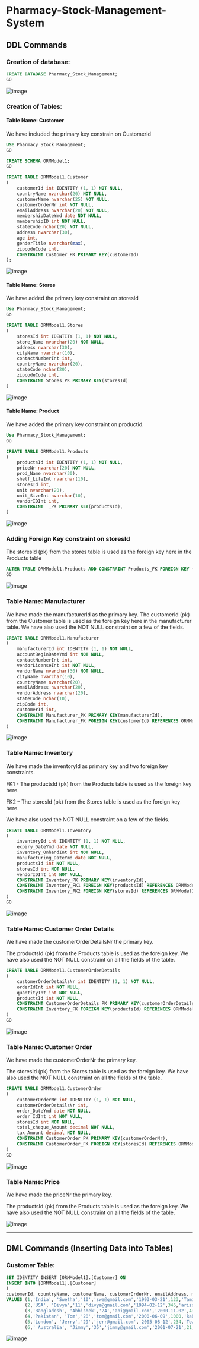 # Pharmacy-Stock-Management-System

## DDL Commands

### Creation of database:

```sql
CREATE DATABASE Pharmacy_Stock_Management;
GO
```

![image](https://github.com/swethamurthy25/Pharmacy-Stock-Management-System/assets/112581595/c642665e-22c4-46fc-a712-9f04c90d5576)


### Creation of Tables:

#### Table Name: Customer 

We have included the primary key constrain on CustomerId

```sql
USE Pharmacy_Stock_Management;
GO

CREATE SCHEMA ORMModel1;
GO

CREATE TABLE ORMModel1.Customer
(
    customerId int IDENTITY (1, 1) NOT NULL,
    countryName nvarchar(20) NOT NULL,
    customerName nvarchar(25) NOT NULL,
    customerOrderNr int NOT NULL,
    emailAddress nvarchar(20) NOT NULL,
    membershipDateYmd date NOT NULL,
    membershipID int NOT NULL,
    stateCode nchar(20) NOT NULL,
    address nvarchar(30),
    age int,
    genderTitle nvarchar(max),
    zipcodeCode int,
    CONSTRAINT Customer_PK PRIMARY KEY(customerId)
);
```

![image](https://github.com/swethamurthy25/Pharmacy-Stock-Management-System/assets/112581595/1e97fb20-8777-453c-ae6c-6256dc0d8613)


#### Table Name: Stores 

We have added the primary key constraint on storesId

```sql
Use Pharmacy_Stock_Management;
Go

CREATE TABLE ORMModel1.Stores
(
	storesId int IDENTITY (1, 1) NOT NULL,
	store_Name nvarchar(20) NOT NULL,
	address nvarchar(30),
	cityName nvarchar(10),
	contactNumberInt int,
	countryName nvarchar(20),
	stateCode nchar(20),
	zipcodeCode int,
	CONSTRAINT Stores_PK PRIMARY KEY(storesId)
)
```

![image](https://github.com/swethamurthy25/Pharmacy-Stock-Management-System/assets/112581595/05e60ae9-30fe-4e87-ad3a-9c13c3c0c567)


#### Table Name: Product

We have added the primary key constraint on productid.

```sql
Use Pharmacy_Stock_Management;
Go

CREATE TABLE ORMModel1.Products
(
	productsId int IDENTITY (1, 1) NOT NULL,
	priceNr nvarchar(20) NOT NULL,
	prod_Name nvarchar(30),
	shelf_LifeInt nvarchar(10),
	storesId int,
	unit nvarchar(20),
	unit_SizeInt nvarchar(10),
	vendorIDInt int,
	CONSTRAINT 	_PK PRIMARY KEY(productsId),
)
```

![image](https://github.com/swethamurthy25/Pharmacy-Stock-Management-System/assets/112581595/189362d1-71af-405a-8d49-6a2064a49751)

### Adding Foreign Key constraint on storesId 

The storesId (pk) from the stores table is used as the foreign key here in the Products table

```sql
ALTER TABLE ORMModel1.Products ADD CONSTRAINT Products_FK FOREIGN KEY (storesId) REFERENCES ORMModel1.Stores(storesId) ON DELETE NO ACTION ON UPDATE CASCADE
GO
```

![image](https://github.com/swethamurthy25/Pharmacy-Stock-Management-System/assets/112581595/b8f37b02-d922-4085-98ab-5f032f4a4195)

### Table Name: Manufacturer 

We have made the manufacturerId as the primary key. The customerId (pk) from the Customer table is used as the foreign key here in the manufacturer table. We have also used the NOT NULL constraint on a few of the fields.

```sql
CREATE TABLE ORMModel1.Manufacturer
(
	manufacturerId int IDENTITY (1, 1) NOT NULL,
	accountBeginDateYmd int NOT NULL,
	contactNumberInt int,
	vendorLicenseInt int NOT NULL,
	vendorName nvarchar(30) NOT NULL,
	cityName nvarchar(10),
	countryName nvarchar(20),
	emailAddress nvarchar(20),
	vendorAddress nvarchar(20),
	stateCode nchar(10),
	zipCode int,
	customerId int,
	CONSTRAINT Manufacturer_PK PRIMARY KEY(manufacturerId),
	CONSTRAINT Manufacturer_FK FOREIGN KEY(customerId) REFERENCES ORMModel1.Customer(customerId) 
)
```

![image](https://github.com/swethamurthy25/Pharmacy-Stock-Management-System/assets/112581595/630d9d4a-d5ee-4eec-9e84-6e23f103d65c)


### Table Name: Inventory 

We have made the inventoryId as primary key and two foreign key constraints.

FK1 - The productsId (pk) from the Products table is used as the foreign key here.

FK2 – The storesId (pk) from the Stores table is used as the foreign key here. 

We have also used the NOT NULL constraint on a few of the fields.

```sql
CREATE TABLE ORMModel1.Inventory
(
	inventoryId int IDENTITY (1, 1) NOT NULL,
	expiry_DateYmd date NOT NULL,
	inventory_OnhandInt int NOT NULL,
	manufacturing_DateYmd date NOT NULL,
	productsId int NOT NULL,
	storesId int NOT NULL,
	vendorIDInt int NOT NULL,
	CONSTRAINT Inventory_PK PRIMARY KEY(inventoryId),
	CONSTRAINT Inventory_FK1 FOREIGN KEY(productsId) REFERENCES ORMModel1.Products(productsId),
	CONSTRAINT Inventory_FK2 FOREIGN KEY(storesId) REFERENCES ORMModel1.Stores(storesId)
)
GO
```

![image](https://github.com/swethamurthy25/Pharmacy-Stock-Management-System/assets/112581595/eef920e8-9c95-4642-bd37-be19424cf662)

### Table Name: Customer Order Details

We have made the customerOrderDetailsNr the primary key. 

The productsId (pk) from the Products table is used as the foreign key. We have also used the NOT NULL constraint on all the fields of the table.

```sql
CREATE TABLE ORMModel1.CustomerOrderDetails
(
	customerOrderDetailsNr int IDENTITY (1, 1) NOT NULL,
	orderIdInt int NOT NULL,
	quantityInt int NOT NULL,
	productsId int NOT NULL,
	CONSTRAINT CustomerOrderDetails_PK PRIMARY KEY(customerOrderDetailsNr),
	CONSTRAINT Inventory_FK FOREIGN KEY(productsId) REFERENCES ORMModel1.Products(productsId)
)
GO
```

![image](https://github.com/swethamurthy25/Pharmacy-Stock-Management-System/assets/112581595/9e5479a5-f940-4f2e-8e77-f2cb3512ed37)


### Table Name: Customer Order 

We have made the customerOrderNr the primary key. 

The storesId (pk) from the Stores table is used as the foreign key. We have also used the NOT NULL constraint on all the fields of the table.

```sql
CREATE TABLE ORMModel1.CustomerOrder
(
	customerOrderNr int IDENTITY (1, 1) NOT NULL,
	customerOrderDetailsNr int,
	order_DateYmd date NOT NULL,
	order_IdInt int NOT NULL,
	storesId int NOT NULL,
	total_cheque_Amount decimal NOT NULL,
	tax_Amount decimal NOT NULL,
	CONSTRAINT CustomerOrder_PK PRIMARY KEY(customerOrderNr),
	CONSTRAINT CustomerOrder_FK FOREIGN KEY(storesId) REFERENCES ORMModel1.Stores(storesId)
)
GO
```

![image](https://github.com/swethamurthy25/Pharmacy-Stock-Management-System/assets/112581595/f95c2b8f-2adf-46fa-8a84-0f76cff7d73f)


### Table Name: Price

We have made the priceNr the primary key. 

The productsId (pk) from the Products table is used as the foreign key. We have also used the NOT NULL constraint on all the fields of the table.

![image](https://github.com/swethamurthy25/Pharmacy-Stock-Management-System/assets/112581595/8adce717-2bfe-4af6-a342-1ea02fcc7da6)


_______________________________________________________________________________________________________________________________


## DML Commands (Inserting Data into Tables)

### Customer Table:

```sql
SET IDENTITY_INSERT [ORMModel1].[Customer] ON
INSERT INTO [ORMModel1].[Customer]
(
customerId, countryName, customerName, customerOrderNr, emailAddress, membershipDateYmd,membershipID,stateCode, address, age,genderTitle, zipcodeCode)
VALUES (1,'India', 'Swetha','10','swe@gmail.com','1993-03-21',123,'Tamilnadu','123,sri nagar',20,'female',12345),
	   (2,'USA', 'Divya','11','divya@gmail.com','1994-02-12',345,'arizona','1717 south dorseylane',21,'female',56781),
	   (3,'Bangladesh', 'Abhishek','24','abi@gmail.com','2000-11-02',431,'dhaka','1100 East University Drive',23,'male',65189),
	   (4,'Pakistan', 'Tom','28','tom@gmail.com','2000-06-09',1000,'kabul','100 West Street',22,'male',43123),
	   (5,'London', 'Jerry','29','jerr@gmail.com','2005-08-12',234,'Tower Bridge','10 Downing Street ',20,'male',60009),
       (6,' Australia', 'Jimmy','35','jimmy@gmail.com','2001-07-21',21,'queensland','1100 East University Drive,21,'male',69871);
```

![image](https://github.com/swethamurthy25/Pharmacy-Stock-Management-System/assets/112581595/8513b946-b7d5-4a23-8530-8bc74af5a52d)











